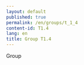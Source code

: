 ```yaml
---
layout: default
published: true
permalink: /en/groups/t_1_4
content-id: T1.4
lang: en
title: Group T1.4
---
```


Group
